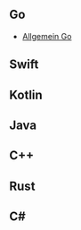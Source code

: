 ## Go

* [Allgemein Go](https://www.tutorialspoint.com/go/index.htm)

## Swift

## Kotlin

## Java

## C++

## Rust


## C#

